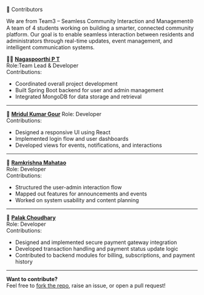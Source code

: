 🙌 Contributors

We are from Team3 – Seamless Community Interaction and Management🌐  
A team of 4 students working on building a smarter, connected community platform.
Our goal is to enable seamless interaction between residents and administrators through real-time updates, event management, and intelligent communication systems.


👩‍💻 **[Nagaspoorthi P T](https://github.com/NagaspoorthiPT)**  
Role:Team Lead & Developer  
Contributions: 
- Coordinated overall project development  
- Built Spring Boot backend for user and admin management  
- Integrated MongoDB for data storage and retrieval  

---

🎨 **[Mridul Kumar Gour](https://github.com/Mridul-Gour)** 
Role: Developer  
Contributions:
- Designed a responsive UI using React  
- Implemented login flow and user dashboards  
- Developed views for events, notifications, and interactions  

---

🧠 **[Ramkrishna Mahatao](https://github.com/ramkrishna115)**  
Role: Developer  
Contributions:
- Structured the user-admin interaction flow  
- Mapped out features for announcements and events  
- Worked on system usability and content planning  

---

🤖 **[Palak Choudhary](https://github.com/palak2564)**  
Role: Developer  
Contributions:  
- Designed and implemented secure payment gateway integration  
- Developed transaction handling and payment status update logic  
- Contributed to backend modules for billing, subscriptions, and payment history  

---

**Want to contribute?**  
Feel free to [fork the repo](https://github.com/Team3-SeamlessCommunity/Infosys_Project5.0), raise an issue, or open a pull request!
